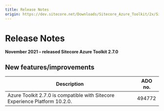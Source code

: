 ```yaml
---
title: Release Notes
origin: https://dev.sitecore.net/Downloads/Sitecore_Azure_Toolkit/2x/Sitecore_Azure_Toolkit_270/Release_Notes
---
```


# Release Notes

**November 2021 – released Sitecore Azure Toolkit 2.7.0**

## New features/improvements

 | Description | ADO no. |
 | --- | --- |
 | ​​Azure Toolkit 2.7.0 is compatible with Sitecore Experience Platform 10.2.0​.​ | 494772 |